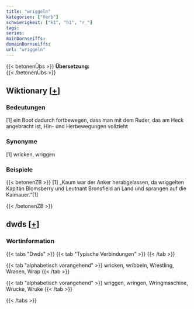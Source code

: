 ```yaml
---
title: "wriggeln"
kategorien: ["Verb"]
schwierigkeit: ["k1", "h1", "r_"]
tags:
series:
mainDornseiffs:
domainDornseiffs:
url: "wriggeln"
---
```


{{< betonenÜbs >}}
**Übersetzung:**  
{{< /betonenÜbs >}}

## Wiktionary [[+](https://de.wiktionary.org/wiki/wriggeln)]

### Bedeutungen
[1] ein Boot dadurch fortbewegen, dass man mit dem Ruder, das am Heck angebracht ist, Hin- und Herbewegungen vollzieht  

### Synonyme
[1] wricken, wriggen  

### Beispiele
{{< betonenZB >}}
[1] „Kaum war der Anker herabgelassen, da wriggelten Kapitän Blomsberry und Leutnant Bronsfield an Land und sprangen auf die Kaimauer.“[1]  

{{< /betonenZB >}}


## dwds [[+](https://www.dwds.de/wb/wriggeln)]

### Wortinformation
{{< tabs "Dwds" >}}
{{< tab "Typische Verbindungen" >}}
{{< /tab >}}

{{< tab "alphabetisch vorangehend" >}}
wricken, wribbeln, Wrestling, Wrasen, Wrap
{{< /tab >}}

{{< tab "alphabetisch vorangehend" >}}
wriggen, wringen, Wringmaschine, Wrucke, Wruke
{{< /tab >}}

{{< /tabs >}}

